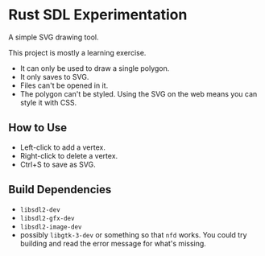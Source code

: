# Rust SDL Experimentation

A simple SVG drawing tool.

This project is mostly a learning exercise.

* It can only be used to draw a single polygon.
* It only saves to SVG.
* Files can't be opened in it.
* The polygon can't be styled. Using the SVG on the web means you can style it with CSS.

## How to Use

* Left-click to add a vertex.
* Right-click to delete a vertex.
* Ctrl+S to save as SVG.

## Build Dependencies

* `libsdl2-dev`
* `libsdl2-gfx-dev`
* `libsdl2-image-dev`
* possibly `libgtk-3-dev` or something so that `nfd` works. You could try building and read the error message for what's missing.
